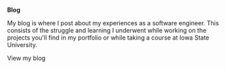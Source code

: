 
**Blog**
<divider width="w-1/3" />

My blog is where I post about my experiences as a software engineer. This consists of the struggle and learning I underwent while working on the projects you'll find in my portfolio or while taking a course at Iowa State University.

<nuxt-link to="/blog" class="text-primary-light dark:text-primary-dark underline hover:no-underline transition">
  View my blog
</nxut-link>

